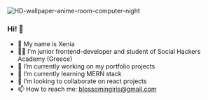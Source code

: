 
![HD-wallpaper-anime-room-computer-night](https://user-images.githubusercontent.com/102720711/188447788-1a86c6aa-2fc1-498e-9ef1-6828b38b6ab6.jpg)

  ### Hi! :vulcan_salute:
  
-  :star2: My name is Xenia
- :woman_technologist: I’m junior frontend-developer and student of Social Hackers Academy (Greece)
- 🔭 I’m currently working on my portfolio projects
- 🌱 I’m currently learning MERN stack
- 👯 I’m looking to collaborate on react projects
- 📫 How to reach me: blossomingiris@gmail.com</div></div>
